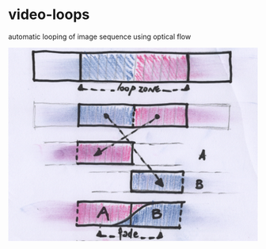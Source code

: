 # video-loops
automatic looping of image sequence using optical flow

![method](./readme_files/loops_method1.jpg)


